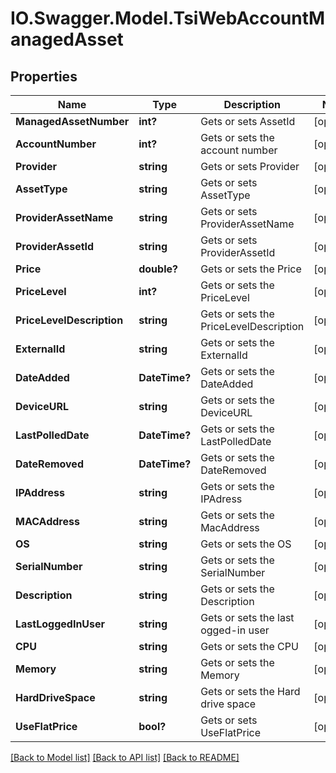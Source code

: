 # IO.Swagger.Model.TsiWebAccountManagedAsset
## Properties

Name | Type | Description | Notes
------------ | ------------- | ------------- | -------------
**ManagedAssetNumber** | **int?** | Gets or sets AssetId | [optional] 
**AccountNumber** | **int?** | Gets or sets the account number | [optional] 
**Provider** | **string** | Gets or sets Provider | [optional] 
**AssetType** | **string** | Gets or sets AssetType | [optional] 
**ProviderAssetName** | **string** | Gets or sets ProviderAssetName | [optional] 
**ProviderAssetId** | **string** | Gets or sets ProviderAssetId | [optional] 
**Price** | **double?** | Gets or sets the Price | [optional] 
**PriceLevel** | **int?** | Gets or sets the PriceLevel | [optional] 
**PriceLevelDescription** | **string** | Gets or sets the PriceLevelDescription | [optional] 
**ExternalId** | **string** | Gets or sets the ExternalId | [optional] 
**DateAdded** | **DateTime?** | Gets or sets the DateAdded | [optional] 
**DeviceURL** | **string** | Gets or sets the DeviceURL | [optional] 
**LastPolledDate** | **DateTime?** | Gets or sets the LastPolledDate | [optional] 
**DateRemoved** | **DateTime?** | Gets or sets the DateRemoved | [optional] 
**IPAddress** | **string** | Gets or sets the IPAdress | [optional] 
**MACAddress** | **string** | Gets or sets the MacAddress | [optional] 
**OS** | **string** | Gets or sets the OS | [optional] 
**SerialNumber** | **string** | Gets or sets the SerialNumber | [optional] 
**Description** | **string** | Gets or sets the Description | [optional] 
**LastLoggedInUser** | **string** | Gets or sets the last ogged-in user | [optional] 
**CPU** | **string** | Gets or sets the CPU | [optional] 
**Memory** | **string** | Gets or sets the Memory | [optional] 
**HardDriveSpace** | **string** | Gets or sets the Hard drive space | [optional] 
**UseFlatPrice** | **bool?** | Gets or sets UseFlatPrice | [optional] 

[[Back to Model list]](../README.md#documentation-for-models) [[Back to API list]](../README.md#documentation-for-api-endpoints) [[Back to README]](../README.md)


